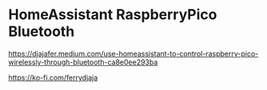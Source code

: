 # HomeAssistant RaspberryPico Bluetooth

https://djajafer.medium.com/use-homeassistant-to-control-raspberry-pico-wirelessly-through-bluetooth-ca8e0ee293ba

https://ko-fi.com/ferrydjaja
